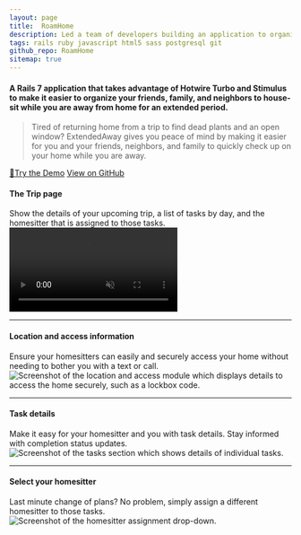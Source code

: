 ```yaml
---
layout: page
title:  RoamHome
description: Led a team of developers building an application to organize house-sitting tasks while you are away for an extended period. Utilized <strong>Ruby on Rails 7 and PostgreSQL</strong> for the back-end and <strong>HTML/CSS, JavaScript, Hotwire Turbo and Stimulus, and Bootstrap</strong> for the front-end. Deployed with Fly.io.
tags: rails ruby javascript html5 sass postgresql git
github_repo: RoamHome
sitemap: true
---
```


#### A <strong>Rails 7 application</strong> that takes advantage of <strong>Hotwire Turbo and Stimulus</strong> to make it easier to organize your friends, family, and neighbors to house-sit while you are away from home for an extended period.
> Tired of returning home from a trip to find dead plants and an open window? ExtendedAway gives you peace of mind by making it easier for you and your friends, neighbors, and family to quickly check up on your home while you are away.

<div>
<a href="https://go.jfd.is/roamhome" target="_blank" class="pointer-events-auto transition ease-in-out duration-300 text-center rounded-sm bg-blue-600 py-2 px-4 no-underline font-semibold text-white hover:bg-blue-800"><span class="text-white text-sm mr-2">🚀</span><span>Try the Demo</span></a>
<a href="https://github.com/jdepumpo/{%= resource.data.github_repo %}" target="_blank" class="pointer-events-auto transition ease-in-out duration-300 text-center rounded-sm bg-slate-600 py-2 px-4 no-underline font-semibold text-white hover:bg-slate-800"><i class="devicon-github-plain text-white text-sm mr-2"></i><span>View on GitHub</span></a>
</div>

#### The Trip page
Show the details of your upcoming trip, a list of tasks by day, and the homesitter that is assigned to those tasks.
<video autoplay muted loop alt="Screen recording of the main trip page of ExtendedAway, which shows upcoming tasks and which homesitters will be performing them.">
  <source src="https://res.cloudinary.com/dxfg68ykv/video/upload/v1677771861/ExtendedAwayOverview_xs2jat.mp4" type="video/mp4">
Your browser does not support the video tag.
</video>

----
#### Location and access information
Ensure your homesitters can easily and securely access your home without needing to bother you with a text or call.
![Screenshot of the location and access module which displays details to access the home securely, such as a lockbox code.](/images/ExtendedAway/LockInfo.png)

----
#### Task details
Make it easy for your homesitter and you with task details. Stay informed with completion status updates.
![Screenshot of the tasks section which shows details of individual tasks.](/images/ExtendedAway/TaskDetails.png)

----
#### Select your homesitter
Last minute change of plans? No problem, simply assign a different homesitter to those tasks.
![Screenshot of the homesitter assignment drop-down.](/images/ExtendedAway/SelectHomesitter.png)
